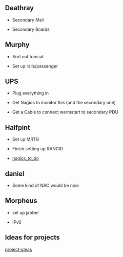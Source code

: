 ## Deathray

*  Secondary Mail

*  Secondary Boards
## Murphy

*  Sort out tomcat

*  Set up rails/passenger


##  UPS

*  Plug everything in

*  Get Nagios to monitor this (and the secondary one)

*  Get a Cable to connect warmstart to secondary PDU


##  Halfpint

*  Set up MRTG

*  Finish setting up RANCID

*  [nagios_to_do](nagios_to_do)


##  daniel

*  Some kind of NAC would be nice



## Morpheus

*  set up jabber

*  IPv6



## Ideas for projects

[project-ideas](project-ideas)

